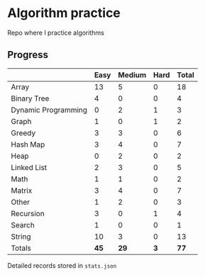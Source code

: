 # Algorithm practice

Repo where I practice algorithms <!--(and sometimes unit tests) -->

<!-- note: currently i am not testing for python, as i have not yet learned any python testing frameworks. -->
<!-- todo: display the json data in some online visualization. -->

## Progress

<!-- { javascript: 30, python: 45, both: 2 } -->
| |Easy|Medium|Hard|Total|
|-|-|-|-|-|
|Array|13|5|0|18|
|Binary Tree|4|0|0|4|
|Dynamic Programming|0|2|1|3|
|Graph|1|0|1|2|
|Greedy|3|3|0|6|
|Hash Map|3|4|0|7|
|Heap|0|2|0|2|
|Linked List|2|3|0|5|
|Math|1|1|0|2|
|Matrix|3|4|0|7|
|Other|1|2|0|3|
|Recursion|3|0|1|4|
|Search|1|0|0|1|
|String|10|3|0|13|
|Totals|**45**|**29**|**3**|**77**|

Detailed records stored in `stats.json`
